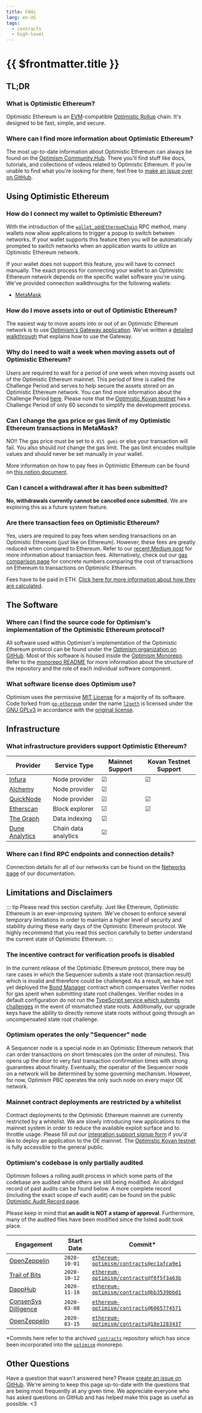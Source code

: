 ```yaml
---
title: FAQs
lang: en-US
tags:
  - contracts
  - high-level
---
```


# {{ $frontmatter.title }}

## TL;DR

### What is Optimistic Ethereum?

Optimistic Ethereum is an [EVM](https://ethereum.org/en/developers/docs/evm/)-compatible [Optimistic Rollup](https://research.paradigm.xyz/rollups) chain. It's designed to be fast, simple, and secure.

<!--
## How can I use Optimistic Ethereum?

TODO: this section needs to be written
-->

### Where can I find more information about Optimistic Ethereum?

The most up-to-date information about Optimistic Ethereum can always be found on the [Optimism Community Hub](/docs). There you'll find stuff like docs, tutorials, and collections of videos related to Optimistic Ethereum. If you're unable to find what you're looking for there, feel free to [make an issue over on GitHub](https://github.com/ethereum-optimism/community-hub/issues).

## Using Optimistic Ethereum

### How do I connect my wallet to Optimistic Ethereum?

With the introduction of the [`wallet_addEthereumChain`](https://docs.metamask.io/guide/rpc-api.html#wallet-addethereumchain) RPC method, many wallets now allow applications to trigger a popup to switch between networks. If your wallet supports this feature then you will be automatically prompted to switch networks when an application wants to utilize an Optimistic Ethereum network.

If your wallet does not support this feature, you will have to connect manually.
The exact process for connecting your wallet to an Optimistic Ethereum network depends on the specific wallet software you're using. We've provided connection walkthroughs for the following wallets:

- [MetaMask](/docs/users/metamask.html)

### How do I move assets into or out of Optimistic Ethereum?

The easiest way to move assets into or out of an Optimistic Ethereum network is to use [Optimism's Gateway application](https://gateway.optimism.io/). We've written a [detailed walkthrough](/docs/users/gateway.html) that explains how to use the Gateway.

### Why do I need to wait a week when moving assets out of Optimistic Ethereum?

Users are required to wait for a period of one week when moving assets out of the Optimistic Ethereum mainnet. This period of time is called the Challenge Period and serves to help secure the assets stored on an Optimistic Ethereum network. You can find more information about the Challenge Period [here](https://community.optimism.io/docs/developers/bridge/messaging.html#understanding-the-challenge-period). Please note that the [Optimistic Kovan testnet](https://community.optimism.io/docs/developers/networks.html#optimistic-kovan) has a Challenge Period of only 60 seconds to simplify the development process.

### Can I change the gas price or gas limit of my Optimistic Ethereum transactions in MetaMask?

<!--- TODO: Clean up a bit --->
NO!! The gas price must be set to `0.015 gwei` or else your transaction will fail. You also should _not_ change the gas limit. The gas limit encodes multiple values and should never be set manually in your wallet.

More information on how to pay fees in Optimistic Ethereum can be found on [this notion document](https://www.notion.so/optimismpbc/How-to-pay-Fees-in-Optimistic-Ethereum-f706f4e5b13e460fa5671af48ce9a695).

### Can I cancel a withdrawal after it has been submitted?

**No, withdrawals currently cannot be cancelled once submitted.**
We are exploring this as a future system feature.

### Are there transaction fees on Optimistic Ethereum?

<!-- TODO: link to fees page once finished -->

Yes, users are required to pay fees when sending transactions on an 
Optimistic Ethereum (just like on Ethereum). However, these fees are 
greatly reduced when compared to Ethereum. Refer to our [recent Medium post](/docs/developers/fees.html) for more 
information about transaction fees. Alternatively, check out our [gas comparison page](https://optimism.io/gas-comparison) for concrete numbers comparing 
the cost of transactions on Ethereum to transactions on Optimistic Ethereum.

Fees have to be paid in ETH. [Click here for more information about how they
are calculated](/docs/developers/fees.html).

## The Software

### Where can I find the source code for Optimism's implementation of the Optimistic Ethereum protocol?

All software used within Optimism's implementation of the Optimistic Ethereum protocol can be found under the [Optimism organization on GitHub](https://github.com/ethereum-optimism). Most of this software is housed inside the [Optimism Monorepo](https://github.com/ethereum-optimism/optimism). Refer to the [monorepo README](https://github.com/ethereum-optimism/optimism/blob/develop/README.md) for more information about the structure of the repository and the role of each individual software component.

### What software license does Optimism use?

Optimism uses the permissive [MIT License](https://github.com/ethereum-optimism/optimism/blob/develop/LICENSE) for a majority of its software. Code forked from [`go-ethereum`](https://github.com/ethereum/go-ethereum) under the name [`l2geth`](https://github.com/ethereum-optimism/optimism/tree/master/l2geth) is licensed under the [GNU GPLv3](https://github.com/ethereum-optimism/optimism/blob/develop/l2geth/COPYING) in accordance with the [original license](https://github.com/ethereum/go-ethereum/blob/master/COPYING).

## Infrastructure

### What infrastructure providers support Optimistic Ethereum?

<!-- TODO: link to infra page once finished and remove this table -->

| Provider                                     | Service Type         | Mainnet Support | Kovan Testnet Support |
| -------------------------------------------- | -------------------- | --------------- | --------------------- |
| [Infura](https://infura.io/)                 | Node provider        | ☑               | ☑                     |
| [Alchemy](https://www.alchemyapi.io/)        | Node provider        | ☑               |                       |
| [QuickNode](https://www.quicknode.com/)      | Node provider        | ☑               | ☑                     |
| [Etherscan](https://etherscan.io/)           | Block explorer       | ☑               | ☑                     |
| [The Graph](https://thegraph.com/)           | Data indexing        | ☑               |                       |
| [Dune Analytics](https://duneanalytics.com/) | Chain data analytics | ☑               |                       |

### Where can I find RPC endpoints and connection details?

Connection details for all of our networks can be found on the [Networks page](https://community.optimism.io/docs/developers/networks.html) of our documentation.

## Limitations and Disclaimers

::: tip Please read this section carefully.
Just like Ethereum, Optimistic Ethereum is an ever-improving system. We've chosen to enforce several temporary limitations in order to maintain a higher level of security and stability during these early days of the Optimistic Ethereum protocol. We highly recommend that you read this section carefully to better understand the current state of Optimistic Ethereum.
:::

### The incentive contract for verification proofs is disabled

In the current release of the Optimistic Ethereum protocol, there may be rare cases in which the Sequencer submits a state root (transaction result) which is invalid and therefore could be challenged. As a result, we have not yet deployed the [Bond Manager](https://github.com/ethereum-optimism/optimism/blob/develop/packages/contracts/contracts/optimistic-ethereum/OVM/verification/OVM_BondManager.sol) contract which compensates Verifier nodes for gas spent when submitting state root challenges. Verifier nodes in a default configuration do not run the [TypeScript service which submits challenges](https://github.com/ethereum-optimism/optimism-ts-services/blob/master/src/services/fraud-prover.service.ts) in the event of mismatched state roots. Additionally, our upgrade keys have the ability to directly remove state roots without going through an uncompensated state root challenge.

### Optimism operates the only "Sequencer" node

A Sequencer node is a special node in an Optimistic Ethereum network that can order transactions on short timescales (on the order of minutes). This opens up the door to very fast transaction confirmation times with strong guarantees about finality. Eventually, the operator of the Sequencer node on a network will be determined by some governing mechanism. However, for now, Optimism PBC operates the only such node on every major OE network.

### Mainnet contract deployments are restricted by a whitelist

Contract deployments to the Optimistic Ethereum mainnet are currently restricted by a whitelist. We are slowly introducing new applications to the mainnet system in order to reduce the available exploit surface and to throttle usage. Please fill out our [integration support signup form](https://docs.google.com/forms/d/e/1FAIpQLSfBGsJN3nZQRLdMjqCS_svfQoPkn35o_cc4HUVnLlXN2BHmPw/viewform) if you'd like to deploy an application to the OE mainnet. The [Optimistic Kovan testnet](https://community.optimism.io/docs/developers/networks.html#optimistic-kovan) is fully accessible to the general public.

### Optimism's codebase is only partially audited

Optimism follows a rolling audit process in which some parts of the codebase are audited while others are still being modified. An abridged record of past audits can be found below. A more complete record (including the exact scope of each audit) can be found on the public [Optimistic Audit Record page](https://optimismpbc.notion.site/Optimistic-Audit-History-Public-0bfe66af91ae4f778f92206c437814bd).

Please keep in mind that **an audit is NOT a stamp of approval**.
Furthermore, many of the audited files have been modified since the listed audit took place.

| Engagement                                               | Start Date   | Commit\*                                                                                                                                 |
| -------------------------------------------------------- | ------------ | ---------------------------------------------------------------------------------------------------------------------------------------- |
| [OpenZeppelin](https://openzeppelin.com/)                | `2020-10-01` | [`ethereum-optimism/contracts@ec1afca9e1`](https://github.com/ethereum-optimism/contracts/tree/ec1afca9e15117608121377b15d66cb56084e52d) |
| [Trail of Bits](https://www.trailofbits.com/)            | `2020-10-12` | [`ethereum-optimism/contracts@f6f5f3a63b`](https://github.com/ethereum-optimism/contracts/tree/f6f5f3a63bc99b4e9ab26b51db7206d22213c406) |
| [DappHub](https://dapphub.com/)                          | `2020-11-18` | [`ethereum-optimism/contracts@bb3539bbd1`](https://github.com/ethereum-optimism/contracts/tree/bb3539bbd10c15a72a46cf4fb8d2472ef68f6322) |
| [ConsenSys Dilligence](https://consensys.net/diligence/) | `2020-03-08` | [`ethereum-optimism/contracts@6065774571`](https://github.com/ethereum-optimism/contracts/tree/606577457191973b46034602f46ddcc130a5c0ac) |
| [OpenZeppelin](https://openzeppelin.com/)                | `2020-03-15` | [`ethereum-optimism/contracts@18e1283437`](https://github.com/ethereum-optimism/contracts/tree/18e128343731b9bde23812ce932e24d81440b6b7) |

\*Commits here refer to the archived [`contracts`](https://github.com/ethereum-optimism/contracts) repository which has since been incorporated into the [`optimism`](https://github.com/ethereum-optimism/contracts) monorepo.

## Other Questions

Have a question that wasn't answered here?
Please [create an issue on GitHub](https://github.com/ethereum-optimism/community-hub/issues).
We're aiming to keep this page up-to-date with the questions that are being most frequently at any given time.
We appreciate everyone who has asked questions on GitHub and has helped make this page as useful as possible. <3
